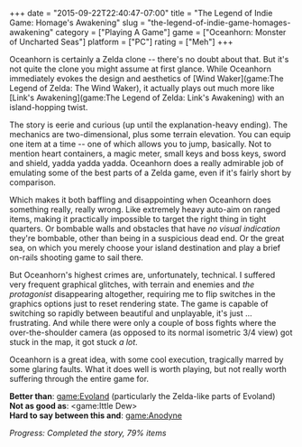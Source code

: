 +++
date = "2015-09-22T22:40:47-07:00"
title = "The Legend of Indie Game: Homage's Awakening"
slug = "the-legend-of-indie-game-homages-awakening"
category = ["Playing A Game"]
game = ["Oceanhorn: Monster of Uncharted Seas"]
platform = ["PC"]
rating = ["Meh"]
+++

Oceanhorn is certainly a Zelda clone -- there's no doubt about that.  But it's not quite the clone you might assume at first glance.  While Oceanhorn immediately evokes the design and aesthetics of [Wind Waker](game:The Legend of Zelda: The Wind Waker), it actually plays out much more like [Link's Awakening](game:The Legend of Zelda: Link's Awakening) with an island-hopping twist.

The story is eerie and curious (up until the explanation-heavy ending).  The mechanics are two-dimensional, plus some terrain elevation.  You can equip one item at a time -- one of which allows you to jump, basically.  Not to mention heart containers, a magic meter, small keys and boss keys, sword and shield, yadda yadda yadda.  Oceanhorn does a really admirable job of emulating some of the best parts of a Zelda game, even if it's fairly short by comparison.

Which makes it both baffling and disappointing when Oceanhorn does something really, really wrong.  Like extremely heavy auto-aim on ranged items, making it practically impossible to target the right thing in tight quarters.  Or bombable walls and obstacles that have <i>no visual indication</i> they're bombable, other than being in a suspicious dead end.  Or the great sea, on which you merely choose your island destination and play a brief on-rails shooting game to sail there.

But Oceanhorn's highest crimes are, unfortunately, technical.  I suffered very frequent graphical glitches, with terrain and enemies and <i>the protagonist</i> disappearing altogether, requiring me to flip switches in the graphics options just to reset rendering state.  The game is capable of switching so rapidly between beautiful and unplayable, it's just ... frustrating.  And while there were only a couple of boss fights where the over-the-shoulder camera (as opposed to its normal isometric 3/4 view) got stuck in the map, it got stuck <i>a lot</i>.

Oceanhorn is a great idea, with some cool execution, tragically marred by some glaring faults.  What it does well is worth playing, but not really worth suffering through the entire game for.

<b>Better than</b>: <game:Evoland> (particularly the Zelda-like parts of Evoland)  
<b>Not as good as</b>: <game:Ittle Dew>  
<b>Hard to say between this and</b>: <game:Anodyne>

<i>Progress: Completed the story, 79\% items</i>